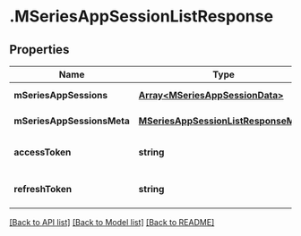 # .MSeriesAppSessionListResponse

## Properties

Name | Type | Description | Notes
------------ | ------------- | ------------- | -------------
**mSeriesAppSessions** | [**Array&lt;MSeriesAppSessionData&gt;**](MSeriesAppSessionData.md) |  | [default to undefined]
**mSeriesAppSessionsMeta** | [**MSeriesAppSessionListResponseMeta**](MSeriesAppSessionListResponseMeta.md) |  | [default to undefined]
**accessToken** | **string** |  | [optional] [default to undefined]
**refreshToken** | **string** |  | [optional] [default to undefined]


[[Back to API list]](../README.md#documentation-for-api-endpoints) [[Back to Model list]](../README.md#documentation-for-models) [[Back to README]](../README.md)
